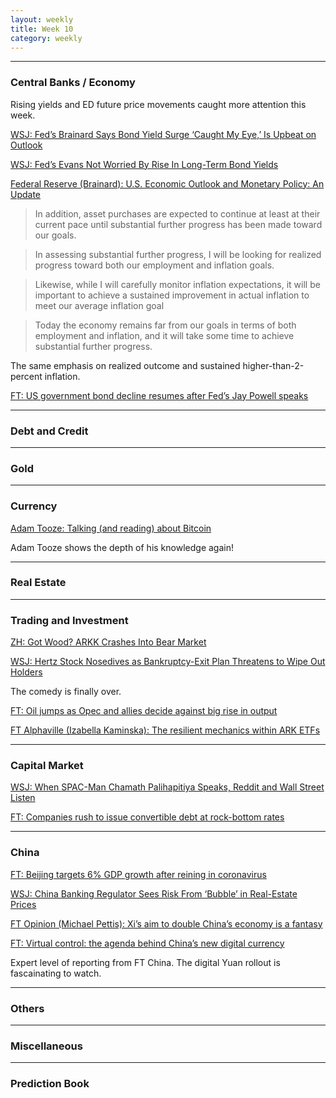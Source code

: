 ```yaml
---
layout: weekly
title: Week 10
category: weekly
---
```


---
### Central Banks / Economy

Rising yields and ED future price movements caught more attention this week.

[WSJ: Fed’s Brainard Says Bond Yield Surge ‘Caught My Eye,’ Is Upbeat on Outlook](
https://www.wsj.com/articles/fed-s-brainard-economy-remains-far-from-achieving-fed-job-inflation-goals-11614708361?mod=article_inline)

[WSJ: Fed’s Evans Not Worried By Rise In Long-Term Bond Yields](
https://www.wsj.com/articles/feds-evans-not-worried-by-rise-in-long-term-bond-yields-11614807614?mod=markets_lead_pos12)

[Federal Reserve (Brainard): U.S. Economic Outlook and Monetary Policy: An Update](
https://www.federalreserve.gov/newsevents/speech/brainard20210302a.htm)

> In addition, asset purchases are expected to continue at least at their current pace until substantial further progress has been made toward our goals.

> In assessing substantial further progress, I will be looking for realized progress toward both our employment and inflation goals.

> Likewise, while I will carefully monitor inflation expectations, it will be important to achieve a sustained improvement in actual inflation to meet our average inflation goal

> Today the economy remains far from our goals in terms of both employment and inflation, and it will take some time to achieve substantial further progress. 

The same emphasis on realized outcome and sustained higher-than-2-percent inflation.
 
[FT: US government bond decline resumes after Fed’s Jay Powell speaks](
https://www.ft.com/content/09c527c7-801e-4a72-823b-8e4998e00de5)


---
### Debt and Credit

---
### Gold

---
### Currency

[Adam Tooze: Talking (and reading) about Bitcoin](
https://adamtooze.substack.com/p/chartbook-newsletter-15)

Adam Tooze shows the depth of his knowledge again!

---
### Real Estate

---
### Trading and Investment

[ZH: Got Wood? ARKK Crashes Into Bear Market](
https://www.zerohedge.com/markets/got-wood-arkk-crashes-bear-market)

[WSJ: Hertz Stock Nosedives as Bankruptcy-Exit Plan Threatens to Wipe Out Holders](
https://www.wsj.com/articles/hertz-stock-nosedives-as-bankruptcy-exit-plan-threatens-to-wipe-out-holders-11614804329?mod=markets_lead_pos11)

The comedy is finally over.

[FT: Oil jumps as Opec and allies decide against big rise in output](
https://www.ft.com/content/771ebf3a-cff0-4ff3-ab9a-0bbd01a33f55)

[FT Alphaville (Izabella Kaminska): The resilient mechanics within ARK ETFs](
https://www.ft.com/content/eb0a07f0-edad-475f-869a-8bc489276fb2)

---
### Capital Market

[WSJ: When SPAC-Man Chamath Palihapitiya Speaks, Reddit and Wall Street Listen](
https://www.wsj.com/articles/when-spac-man-chamath-palihapitiya-speaks-reddit-and-wall-street-listen-11615006818)

[FT: Companies rush to issue convertible debt at rock-bottom rates](
https://www.ft.com/content/47cafafd-2990-4240-9d53-d7fc64d65010)

---
### China

[FT: Beijing targets 6% GDP growth after reining in coronavirus](
https://www.ft.com/content/b7909f6b-b528-4f95-9b27-ce8ffac588aa)

[WSJ: China Banking Regulator Sees Risk From ‘Bubble’ in Real-Estate Prices](
https://www.wsj.com/articles/china-banking-regulator-sees-risk-from-bubble-in-real-estate-prices-11614691066)

[FT Opinion (Michael Pettis): Xi’s aim to double China’s economy is a fantasy](
https://www.ft.com/content/8cc6f95e-89c2-4bf3-9db3-eafd481f1f37)

[FT: Virtual control: the agenda behind China’s new digital currency](
https://www.ft.com/content/7511809e-827e-4526-81ad-ae83f405f623)

Expert level of reporting from FT China. The digital Yuan rollout is fascainating
to watch.

---
### Others

---
### Miscellaneous

---
### Prediction Book

